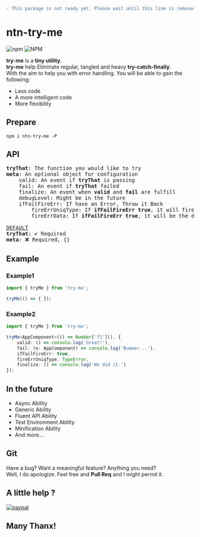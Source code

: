 ```diff
- This package is not ready yet. Please wait until this line is removed.
```

# ntn-try-me
![npm](https://img.shields.io/npm/v/ntn-try-me?color=blue&style=flat-square) ![NPM](https://img.shields.io/npm/l/ntn-try-me?color=blue&style=flat-square)

<b>try-me</b> is a __tiny utility__.  
<b>try-me</b> help Eliminate regular, tangled and heavy __try-catch-finally__.  
With the aim to help you with error handling.
You will be able to gain the following:
* Less code
* A more intelligent code
* More flexibility

## Prepare
`npm i ntn-try-me -P`

## API

<pre>
<b>tryThat</b>: The function you would like to try
<b>meta</b>: An optional object for configuration
    valid: An event if <b>tryThat</b> is passing
    fail: An event if <b>tryThat</b> failed
    finalize: An event when <b>valid</b> and <b>fail</b> are fulfill
    debugLevel: Might be in the future
    ifFailFireErr: If have an Error, Throw it Back
        fireErrUniqType: If <b>ifFailFireErr</b> <b>true</b>, it will fire only if the Error Type Equal <b>fireErrUniqType</b>
        fireErrData: If <b>ifFailFireErr</b> <b>true</b>, it will be the data Thrown Back

<u>DEFAULT</u>
<b>tryThat</b>: ✔️ Required
<b>meta</b>: ❌ Required, {}
</pre>

## Example

### Example1

```Typescript
import { tryMe } from 'try-me';

tryMe(() => { });
```
### Example2

```Typescript
import { tryMe } from 'try-me';

tryMe<AppComponent>(() => Number['f1'](), {
    valid: () => console.log('Great!'),
    fail: (e: AppComponent) => console.log('Bummer...'),
    ifFailFireErr: true,
    fireErrUniqType: TypeError,
    finalize: () => console.log('We did it.')
});
```

## In the future
* Async Ability
* Generic Ability
* Fluent API Ability
* Test Environment Ability
* Minification Ability
* And more...

## Git
Have a bug? Want a meaningful feature? Anything you need?  
Well, I do apologize. Feel free and __Pull Req__ and I might permit it.

## A little help ?  

[![paypal](https://www.paypalobjects.com/en_US/i/btn/btn_donate_SM.gif)](https://paypal.me/netanel0058)

## Many Thanx!
